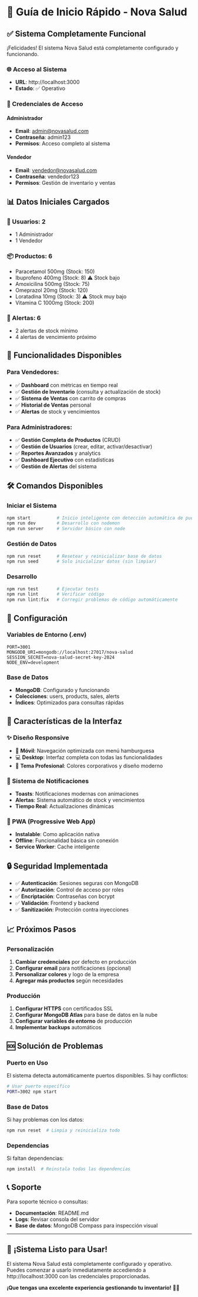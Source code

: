 # 🚀 Guía de Inicio Rápido - Nova Salud

## ✅ Sistema Completamente Funcional

¡Felicidades! El sistema Nova Salud está completamente configurado y funcionando.

### 🌐 Acceso al Sistema
- **URL**: http://localhost:3000
- **Estado**: ✅ Operativo

### 🔐 Credenciales de Acceso

#### Administrador
- **Email**: admin@novasalud.com
- **Contraseña**: admin123
- **Permisos**: Acceso completo al sistema

#### Vendedor
- **Email**: vendedor@novasalud.com  
- **Contraseña**: vendedor123
- **Permisos**: Gestión de inventario y ventas

## 📊 Datos Iniciales Cargados

### 👥 Usuarios: 2
- 1 Administrador
- 1 Vendedor

### 📦 Productos: 6
- Paracetamol 500mg (Stock: 150)
- Ibuprofeno 400mg (Stock: 8) ⚠️ Stock bajo
- Amoxicilina 500mg (Stock: 75)
- Omeprazol 20mg (Stock: 120)
- Loratadina 10mg (Stock: 3) ⚠️ Stock muy bajo
- Vitamina C 1000mg (Stock: 200)

### 🚨 Alertas: 6
- 2 alertas de stock mínimo
- 4 alertas de vencimiento próximo

## 🎯 Funcionalidades Disponibles

### Para Vendedores:
- ✅ **Dashboard** con métricas en tiempo real
- ✅ **Gestión de Inventario** (consulta y actualización de stock)
- ✅ **Sistema de Ventas** con carrito de compras
- ✅ **Historial de Ventas** personal
- ✅ **Alertas** de stock y vencimientos

### Para Administradores:
- ✅ **Gestión Completa de Productos** (CRUD)
- ✅ **Gestión de Usuarios** (crear, editar, activar/desactivar)
- ✅ **Reportes Avanzados** y analytics
- ✅ **Dashboard Ejecutivo** con estadísticas
- ✅ **Gestión de Alertas** del sistema

## 🛠️ Comandos Disponibles

### Iniciar el Sistema
```bash
npm start          # Inicio inteligente con detección automática de puertos
npm run dev        # Desarrollo con nodemon
npm run server     # Servidor básico con node
```

### Gestión de Datos
```bash
npm run reset      # Resetear y reinicializar base de datos
npm run seed       # Solo inicializar datos (sin limpiar)
```

### Desarrollo
```bash
npm run test       # Ejecutar tests
npm run lint       # Verificar código
npm run lint:fix   # Corregir problemas de código automáticamente
```

## 🔧 Configuración

### Variables de Entorno (.env)
```env
PORT=3001
MONGODB_URI=mongodb://localhost:27017/nova-salud
SESSION_SECRET=nova-salud-secret-key-2024
NODE_ENV=development
```

### Base de Datos
- **MongoDB**: Configurado y funcionando
- **Colecciones**: users, products, sales, alerts
- **Índices**: Optimizados para consultas rápidas

## 📱 Características de la Interfaz

### ✨ Diseño Responsive
- 📱 **Móvil**: Navegación optimizada con menú hamburguesa
- 💻 **Desktop**: Interfaz completa con todas las funcionalidades
- 🎨 **Tema Profesional**: Colores corporativos y diseño moderno

### 🔔 Sistema de Notificaciones
- **Toasts**: Notificaciones modernas con animaciones
- **Alertas**: Sistema automático de stock y vencimientos
- **Tiempo Real**: Actualizaciones dinámicas

### 🚀 PWA (Progressive Web App)
- **Instalable**: Como aplicación nativa
- **Offline**: Funcionalidad básica sin conexión
- **Service Worker**: Cache inteligente

## 🔒 Seguridad Implementada

- ✅ **Autenticación**: Sesiones seguras con MongoDB
- ✅ **Autorización**: Control de acceso por roles
- ✅ **Encriptación**: Contraseñas con bcrypt
- ✅ **Validación**: Frontend y backend
- ✅ **Sanitización**: Protección contra inyecciones

## 📈 Próximos Pasos

### Personalización
1. **Cambiar credenciales** por defecto en producción
2. **Configurar email** para notificaciones (opcional)
3. **Personalizar colores** y logo de la empresa
4. **Agregar más productos** según necesidades

### Producción
1. **Configurar HTTPS** con certificados SSL
2. **Configurar MongoDB Atlas** para base de datos en la nube
3. **Configurar variables de entorno** de producción
4. **Implementar backups** automáticos

## 🆘 Solución de Problemas

### Puerto en Uso
El sistema detecta automáticamente puertos disponibles. Si hay conflictos:
```bash
# Usar puerto específico
PORT=3002 npm start
```

### Base de Datos
Si hay problemas con los datos:
```bash
npm run reset  # Limpia y reinicializa todo
```

### Dependencias
Si faltan dependencias:
```bash
npm install  # Reinstala todas las dependencias
```

## 📞 Soporte

Para soporte técnico o consultas:
- **Documentación**: README.md
- **Logs**: Revisar consola del servidor
- **Base de datos**: MongoDB Compass para inspección visual

---

## 🎉 ¡Sistema Listo para Usar!

El sistema Nova Salud está completamente configurado y operativo. Puedes comenzar a usarlo inmediatamente accediendo a http://localhost:3000 con las credenciales proporcionadas.

**¡Que tengas una excelente experiencia gestionando tu inventario!** 🏥💊